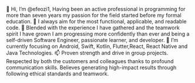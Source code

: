 👋 Hi, I’m @efeozi1, Having been an active professional in programming for more than seven years my passion for the field started before my formal education.
👀 I always aim for the most functional, applicable, and readable code.
🌱 Blended with the experience I have gathered and the teamwork spirit I have grown I am progressing more confidently than ever and being a self-driven Software Engineer, passionate learner, and developer.
💞️ I’m currently focusing on Android, Swift, Kotlin, Flutter,React, React Native and Java Technologies.
📫 Proven strength and drive in group projects. Respected by both the customers and colleagues thanks to profound communication skills. Believes generating high-impact results through following ethical standards and teamwork.


